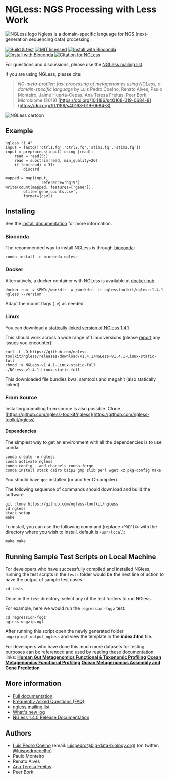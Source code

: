 # NGLess: NGS Processing with Less Work

![NGLess logo](NGLess-logo-128x64.png) Ngless is a domain-specific language for
NGS (next-generation sequencing data) processing.

[![Build & test](https://github.com/ngless-toolkit/ngless/actions/workflows/build_w_nix.yml/badge.svg)](https://github.com/ngless-toolkit/ngless/actions/workflows/build_w_nix.yml)
[![MIT licensed](https://img.shields.io/badge/license-MIT-blue.svg)](https://raw.githubusercontent.com/hyperium/hyper/master/LICENSE)
[![Install with Bioconda](https://anaconda.org/bioconda/ngless/badges/installer/conda.svg)](https://anaconda.org/bioconda/ngless)
[![Install with Bioconda](https://anaconda.org/bioconda/ngless/badges/downloads.svg)](https://anaconda.org/bioconda/ngless)
[![Citation for NGLess](https://img.shields.io/badge/CITATION-DOI%3A10.1186%252Fs40168--019--0684--8-brightgreen.svg)](https://doi.org/10.1186/s40168-019-0684-8)


For questions and discussions, please use the [NGLess mailing
list](https://groups.google.com/forum/#!forum/ngless).

If you are using NGLess, please cite:

> _NG-meta-profiler: fast processing of metagenomes using NGLess, a
> domain-specific language_ by Luis Pedro Coelho, Renato Alves, Paulo Monteiro,
> Jaime Huerta-Cepas, Ana Teresa Freitas, Peer Bork, Microbiome (2019)
> [https://doi.org/10.1186/s40168-019-0684-8](https://doi.org/10.1186/s40168-019-0684-8)

![NGLess cartoon](docs/NGLess-cartoon.svg)

## Example

    ngless "1.4"
    input = fastq(['ctrl1.fq','ctrl2.fq','stim1.fq','stim2.fq'])
    input = preprocess(input) using |read|:
        read = read[5:]
        read = substrim(read, min_quality=26)
        if len(read) < 31:
            discard

    mapped = map(input,
                    reference='hg19')
    write(count(mapped, features=['gene']),
            ofile='gene_counts.csv',
            format={csv})

## Installing

See the [install documentation](https://ngless.embl.de/install.html) for more
information.

### Bioconda

The recommended way to install NGLess is through
[bioconda](https://bioconda.github.io):

    conda install -c bioconda ngless 

### Docker

Alternatively, a docker container with NGLess is available at
[docker hub](https://hub.docker.com/r/nglesstoolkit/ngless):

    docker run -v $PWD:/workdir -w /workdir -it nglesstoolkit/ngless:1.4.1 ngless --version

Adapt the mount flags (``-v``) as needed.

### Linux

You can download a [statically linked version of NGless
1.4.1](https://github.com/ngless-toolkit/ngless/releases/download/v1.4.1/NGLess-v1.4.1-Linux-static-full)

This should work across a wide range of Linux versions (please
[report](https://github.com/ngless-toolkit/ngless/issues) any issues you encounter):

    curl -L -O https://github.com/ngless-toolkit/ngless/releases/download/v1.4.1/NGLess-v1.4.1-Linux-static-full
    chmod +x NGLess-v1.4.1-Linux-static-full
    ./NGLess-v1.4.1-Linux-static-full

This downloaded file bundles bwa, samtools and megahit (also statically linked).

### From Source

Installing/compiling from source is also possible. Clone
[https://github.com/ngless-toolkit/ngless](https://github.com/ngless-toolkit/ngless)

#### Dependencies

The simplest way to get an environment with all the dependencies is to use conda:

    conda create -n ngless
    conda activate ngless
    conda config --add channels conda-forge
    conda install stack cairo bzip2 gmp zlib perl wget xz pkg-config make

You should have `gcc` installed (or another C-compiler).

The following sequence of commands should download and build the software

    git clone https://github.com/ngless-toolkit/ngless
    cd ngless
    stack setup
    make

To install, you can use the following command (replace `<PREFIX>` with
the directory where you wish to install, default is `/usr/local`):

    make make

## Running Sample Test Scripts on Local Machine

For developers who have successfully compiled and installed NGless, running the
test scripts in the `tests` folder would be the next line of action to have the
output of sample test cases.

    cd tests

Once in the `test` directory, select any of the test folders to run NGless.

For example, here we would run the `regression-fqgz` test:

    cd regression-fqgz
    ngless ungzip.ngl

After running this script open the newly generated folder `ungzip.ngl.output_ngless` and view the template in the **index.html** file.

For developers who have done this much more datasets for testing purposes can be referenced and used by reading these documentation links:
**[Human Gut Metagenomics Functional & Taxonomic Profiling](https://ngless.embl.de/tutorial-gut-metagenomics.html#)**
**[Ocean Metagenomics Functional Profiling](https://ngless.embl.de/tutorial-ocean-metagenomics.html)**
**[Ocean Metagenomics Assembly and Gene Prediction](https://ngless.embl.de/tutorial-assembly-gp.html)**


## More information

- [Full documentation](https://ngless.embl.de/)
- [Frequently Asked Questions (FAQ)](https://ngless.embl.de/faq.html)
- [ngless mailing list](https://groups.google.com/forum/#!forum/ngless)
- [What's new log](https://ngless.embl.de/whatsnew.html)
- [NGless 1.4.0 Release Documentation](https://ngless.embl.de/whatsnew.html#version-1-4-0)

## Authors

- [Luis Pedro Coelho](https://luispedro.org) (email: [luispedro@big-data-biology.org](mailto:luispedro@big-data-biology.org)) (on twitter: [@luispedrocoelho](https://twitter.com/luispedrocoelho))
- Paulo Monteiro
-  Renato Alves
- [Ana Teresa Freitas](https://web.tecnico.ulisboa.pt/ana.freitas/)
-  Peer Bork

